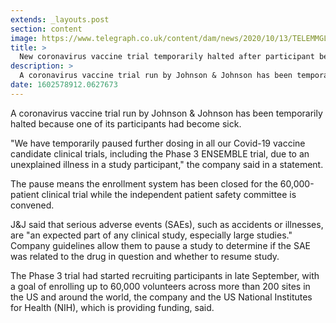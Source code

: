```yaml
--- 
extends: _layouts.post 
section: content 
image: https://www.telegraph.co.uk/content/dam/news/2020/10/13/TELEMMGLPICT000241798215_trans_NvBQzQNjv4Bqek9vKm18v_rkIPH9w2GMNoGXySPv9M1Jbe0Fc3Bi1Fk.jpeg?impolicy=logo-overlay 
title: > 
  New coronavirus vaccine trial temporarily halted after participant becomes sick 
description: > 
  A coronavirus vaccine trial run by Johnson & Johnson has been temporarily halted because one of its participants had become sick."We have temporarily paused further dosing in all our Covid-19 vaccine candidate clinical trials, including the Phase 3 ENSEMBLE trial, due to an unexplained illness in a study participant," the company said in a statement.The pause means the enrollment system has been closed for the 60,000-patient clinical trial while the independent patient safety committee is convened.J&J said that serious adverse events (SAEs), such as accidents or illnesses, are "an expected part of any clinical study, especially large studies."Company guidelines allow them to pause a study to determine if the SAE was related to the drug in question and whether to resume study. 
date: 1602578912.0627673 
--- 
```

A coronavirus vaccine trial run by Johnson & Johnson has been temporarily halted because one of its participants had become sick.

"We have temporarily paused further dosing in all our Covid-19 vaccine candidate clinical trials, including the Phase 3 ENSEMBLE trial, due to an unexplained illness in a study participant," the company said in a statement.

The pause means the enrollment system has been closed for the 60,000-patient clinical trial while the independent patient safety committee is convened.

J&J said that serious adverse events (SAEs), such as accidents or illnesses, are "an expected part of any clinical study, especially large studies." Company guidelines allow them to pause a study to determine if the SAE was related to the drug in question and whether to resume study.

The Phase 3 trial had started recruiting participants in late September, with a goal of enrolling up to 60,000 volunteers across more than 200 sites in the US and around the world, the company and the US National Institutes for Health (NIH), which is providing funding, said.